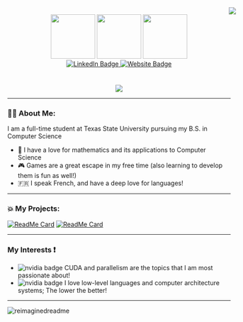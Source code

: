 <div><img src="https://i.imgur.com/crhaies.png" style="margin-left: 500px;"></div>
<div id="header" align="center">
  <img src="https://media2.giphy.com/media/v1.Y2lkPTc5MGI3NjExbWc1ajF3YmJlZGg4anF6dXRwN2diY25oN243amZ4MGd6cW84c2NhOCZlcD12MV9pbnRlcm5hbF9naWZfYnlfaWQmY3Q9cw/c616UDimUUfDrRVJWQ/giphy.gif" width="100"/>
  <img src="https://media2.giphy.com/media/v1.Y2lkPTc5MGI3NjExY205cXp2bXU0YXU4bG1jN2I1eDRneG5ucTl1cjBrejBpeDZjeXk1MyZlcD12MV9pbnRlcm5hbF9naWZfYnlfaWQmY3Q9cw/yjSNYYnj9gAeUbSHr3/giphy.gif" width="100">
  <img src="https://media3.giphy.com/media/v1.Y2lkPTc5MGI3NjExNGdtbW9nbmswajZheHpkNHIwa2ZrbDNsY3gxZm9ibnQ3empsenN0aSZlcD12MV9pbnRlcm5hbF9naWZfYnlfaWQmY3Q9cw/iJWXxAr2Za6EtN2Row/giphy.gif" width="100">
  <div id="badges">
  <a href="https://www.linkedin.com/in/brandon-tharp-186b99260/">
    <img src="https://img.shields.io/badge/LinkedIn-blue?style=flat&logo=linkedin&logoColor=white" alt="LinkedIn Badge"/>
    <img src="https://img.shields.io/badge/Website-red?style=flat&logo=homeadvisor&logoColor=white" alt="Website Badge">
  </a>
  </div>
  <div><h1></h1><img src="https://www.txst.edu/.resources/1703131128635/calicotxstfooterlogo.svg"></div>
</div>

---
### 👨‍💻 About Me:
I am a full-time student at Texas State University pursuing my B.S. in Computer Science 
- 📘 I have a love for mathematics and its applications to Computer Science
- 🎮 Games are a great escape in my free time (also learning to develop them is fun as well!)
-  🇫🇷 I speak French, and have a deep love for languages!
---
### 💥 My Projects:
  [![ReadMe Card](https://github-readme-stats.vercel.app/api/pin/?username=Thaesis&repo=machinecodedesconstructor&theme=gruvbox)](https://github.com/Thaesis/machinecodedesconstructor.git)
  [![ReadMe Card](https://github-readme-stats.vercel.app/api/pin/?username=Thaesis&repo=Game-of-Life&theme=gruvbox)](https://github.com/Thaesis/Game-of-Life.git)

---
### My Interests ❗
- <img src="https://img.shields.io/badge/-darkgreen?style=flat&logo=NVIDIA&logoColor=white" alt="nvidia badge"/> CUDA and parallelism are the topics that I am most passionate about!
- <img src="https://img.shields.io/badge/x86-red?style=flat&&logoColor=white" alt="nvidia badge"/> I love low-level languages and computer architecture systems; The lower the better!
---

<img src="https://myreadme.vercel.app/api/embed/Thaesis?panels=userstatistics,toprepositories,toplanguages,commitgraph" alt="reimaginedreadme" />

